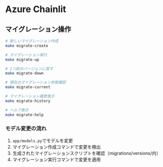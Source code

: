 # Azure Chainlit

## マイグレーション操作

```bash
# 新しいマイグレーション作成
make migrate-create

# マイグレーション実行
make migrate-up

# 1つ前のバージョンに戻す
make migrate-down

# 現在のマイグレーション状態確認
make migrate-current

# マイグレーション履歴表示
make migrate-history

# ヘルプ表示
make migrate-help
```

### モデル変更の流れ
1. `app/models.py`でモデルを変更
2. マイグレーション作成コマンドで変更を検出
3. 生成されたマイグレーションスクリプトを確認（migrations/versions/内）
4. マイグレーション実行コマンドで変更を適用
